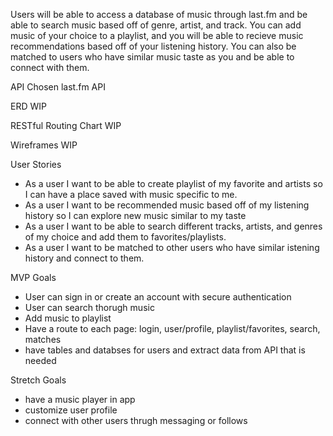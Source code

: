 Users will be able to access a database of music through last.fm and be able to search music based off of genre, artist, and track. You can add music of your choice to a playlist, and you will be able to recieve music recommendations based off of your listening history. You can also be matched to users who have similar music taste as you and be able to connect with them.


API Chosen
last.fm API 

ERD
WIP

RESTful Routing Chart
WIP


Wireframes
    WIP

User Stories
- As a user I want to be able to create playlist of my favorite and artists so I can have a place saved with music specific to me.
- As a user I want to be recommended music based off of my listening history so I can explore new music similar to my taste
- As a user I want to be able to search different tracks, artists, and genres of my choice and add them to favorites/playlists.
- As a user I want to be matched to other users who have similar istening history and connect to them.

MVP Goals
- User can sign in or create an account with secure authentication
- User can search thorugh music
- Add music to playlist
- Have a route to each page: login, user/profile, playlist/favorites, search, matches
- have tables and databses for users and extract data from API that is needed


Stretch Goals
- have a music player in app
- customize user profile
- connect with other users thrugh messaging or follows
